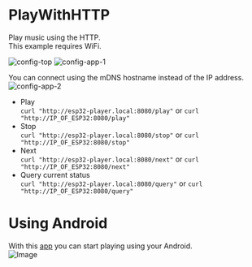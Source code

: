 # PlayWithHTTP

Play music using the HTTP.   
This example requires WiFi.   

![config-top](https://user-images.githubusercontent.com/6020549/213999270-4d38f93e-7130-4d35-939f-1f2b93746c28.jpg)
![config-app-1](https://user-images.githubusercontent.com/6020549/214173796-e36c5c53-13f0-4cac-87a9-579f6657a7f7.jpg)

You can connect using the mDNS hostname instead of the IP address.   
![config-app-2](https://user-images.githubusercontent.com/6020549/214173801-54c53ce0-15bd-4dba-8840-e39e9f645717.jpg)

- Play   
```curl "http://esp32-player.local:8080/play"``` or ```curl "http://IP_OF_ESP32:8080/play"```   
- Stop   
```curl "http://esp32-player.local:8080/stop"``` or ```curl "http://IP_OF_ESP32:8080/stop"```   
- Next   
```curl "http://esp32-player.local:8080/next"``` or ```curl "http://IP_OF_ESP32:8080/next"```   
- Query current status   
```curl "http://esp32-player.local:8080/query"``` or ```curl "http://IP_OF_ESP32:8080/query"```   

# Using Android
With this [app](https://play.google.com/store/apps/details?id=com.app.restclient) you can start playing using your Android.   
![Image](https://github.com/user-attachments/assets/8db268bd-82b2-4939-94b9-83bfe254c427)
